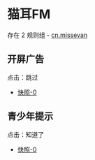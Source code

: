 # 猫耳FM

存在 2 规则组 - [cn.missevan](/src/apps/cn.missevan.ts)

## 开屏广告

点击：跳过

- [快照-0](https://i.gkd.li/import/import/12908434)

## 青少年提示

点击：知道了

- [快照-0](https://i.gkd.li/import/import/12908433)

